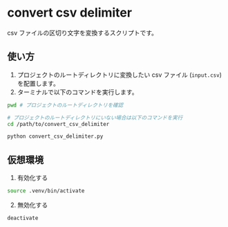 # convert csv delimiter

csv ファイルの区切り文字を変換するスクリプトです。

## 使い方

1. プロジェクトのルートディレクトリに変換したい csv ファイル (`input.csv`) を配置します。
2. ターミナルで以下のコマンドを実行します。

```bash
pwd # プロジェクトのルートディレクトリを確認

# プロジェクトのルートディレクトリにいない場合は以下のコマンドを実行
cd /path/to/convert_csv_delimiter

python convert_csv_delimiter.py
```

## 仮想環境

1. 有効化する

```bash
source .venv/bin/activate
```

2. 無効化する

```bash
deactivate
```
